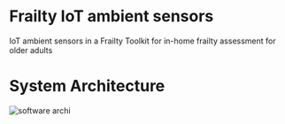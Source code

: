 # Frailty IoT ambient sensors
IoT ambient sensors in a Frailty Toolkit for in-home frailty assessment for older adults

# System Architecture
![software archi](https://user-images.githubusercontent.com/50496048/146968866-d8b3f60e-699e-41b7-a54a-59d5de09023b.png)
